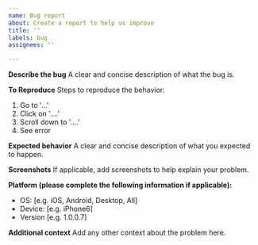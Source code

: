 ```yaml
---
name: Bug report
about: Create a report to help us improve
title: ''
labels: bug
assignees: ''

---
```


**Describe the bug**
A clear and concise description of what the bug is.

**To Reproduce**
Steps to reproduce the behavior:
1. Go to '...'
2. Click on '....'
3. Scroll down to '....'
4. See error

**Expected behavior**
A clear and concise description of what you expected to happen.

**Screenshots**
If applicable, add screenshots to help explain your problem.

**Platform (please complete the following information if applicable):**
 - OS: [e.g. iOS, Android, Desktop, All]
 - Device: [e.g. iPhone6]
 - Version [e.g. 1.0.0.7]

**Additional context**
Add any other context about the problem here.
